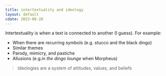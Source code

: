 ```yaml
---
title: intertextuality and ideology
layout: default
cdate: 2023-08-28
---
```


Intertextuality is when a text is connected to another (I guess). For example:
- When there are recurring symbols (e.g. stucco and the black dingo)
- Similar themes
- Parody, mimicry, and pastiche
- Allusions (e.g.in *the dingo lounge* when Morpheus)

> Ideologies are a system of attitudes, values, and beliefs
